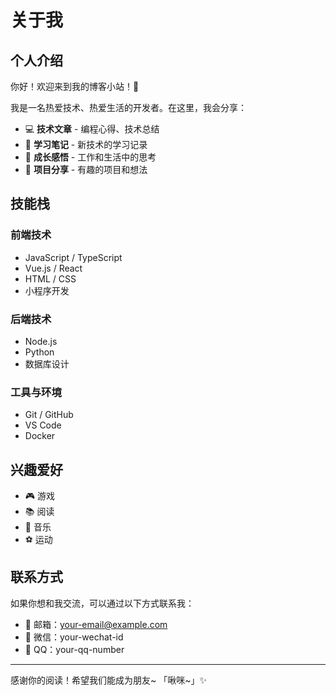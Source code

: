 # 关于我

## 个人介绍

你好！欢迎来到我的博客小站！👋

我是一名热爱技术、热爱生活的开发者。在这里，我会分享：

- 💻 **技术文章** - 编程心得、技术总结
- 📝 **学习笔记** - 新技术的学习记录
- 🌱 **成长感悟** - 工作和生活中的思考
- 🎯 **项目分享** - 有趣的项目和想法

## 技能栈

### 前端技术
- JavaScript / TypeScript
- Vue.js / React
- HTML / CSS
- 小程序开发

### 后端技术  
- Node.js
- Python
- 数据库设计

### 工具与环境
- Git / GitHub
- VS Code
- Docker

## 兴趣爱好

- 🎮 游戏
- 📚 阅读
- 🎵 音乐
- ⚽ 运动

## 联系方式

如果你想和我交流，可以通过以下方式联系我：

- 📧 邮箱：your-email@example.com
- 💬 微信：your-wechat-id
- 🐧 QQ：your-qq-number

---

感谢你的阅读！希望我们能成为朋友~ 「啾咪~」✨
